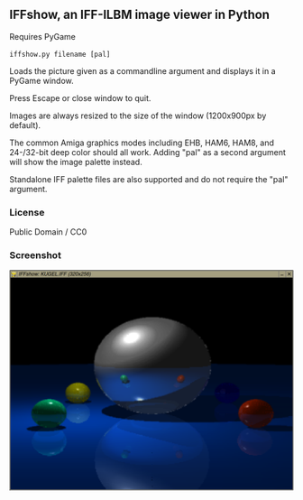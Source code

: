 ## IFFshow, an IFF-ILBM image viewer in Python

Requires PyGame

    iffshow.py filename [pal]

Loads the picture given as a commandline argument and displays it in a PyGame window.

Press Escape or close window to quit.

Images are always resized to the size of the window (1200x900px by default).

The common Amiga graphics modes including EHB, HAM6, HAM8, and 24-/32-bit deep color should all work. Adding "pal" as a second argument will show the image palette instead.

Standalone IFF palette files are also supported and do not require the "pal" argument.

### License

Public Domain / CC0

### Screenshot

![screenshot](screenshot.png "IFFshow screenshot")
